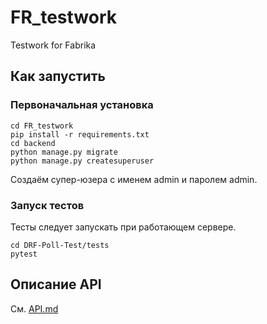# FR_testwork
Testwork for Fabrika

## Как запустить
### Первоначальная установка 
```
cd FR_testwork
pip install -r requirements.txt
cd backend
python manage.py migrate
python manage.py createsuperuser
```
Создаём супер-юзера с именем admin и паролем admin.

### Запуск тестов
Тесты следует запускать при работающем сервере.
```
cd DRF-Poll-Test/tests
pytest
```

## Описание API

См. [API.md](API.md)
